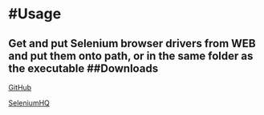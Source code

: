 ﻿#Usage
=====
Get and put Selenium browser drivers from WEB and put them onto path, or in the same folder as the executable
##Downloads
---------
[GitHub](https://github.com/lmc-eu/steward/wiki/Selenium-server-&-browser-drivers)

[SeleniumHQ](https://www.seleniumhq.org/download/)